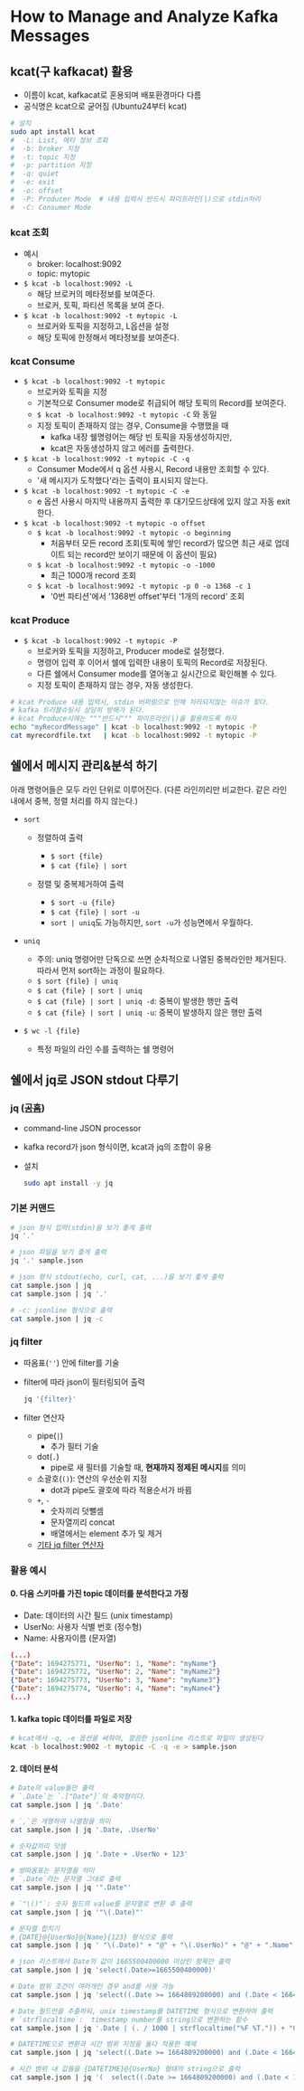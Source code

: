 # How to Manage and Analyze Kafka Messages

## kcat(구 kafkacat) 활용

- 이름이 kcat, kafkacat로 혼용되며 배포환경마다 다름
- 공식명은 kcat으로 굳어짐 (Ubuntu24부터 kcat)

```sh
# 설치
sudo apt install kcat
#  -L: List, 메타 정보 조회
#  -b: broker 지정
#  -t: topic 지정
#  -p: partition 지정
#  -q: quiet
#  -e: exit
#  -o: offset
#  -P: Producer Mode  # 내용 입력시 반드시 파이프라인(|)으로 stdin처리 
#  -C: Consumer Mode
```

### kcat 조회

- 예시
  - broker: localhost:9092
  - topic: mytopic
- `$ kcat -b localhost:9092 -L`
  - 해당 브로커의 메타정보를 보여준다.
  - 브로커, 토픽, 파티션 목록을 보여 준다.
- `$ kcat -b localhost:9092 -t mytopic -L`
  - 브로커와 토픽을 지정하고, L옵션을 설정
  - 해당 토픽에 한정해서 메타정보를 보여준다.

### kcat Consume

- `$ kcat -b localhost:9092 -t mytopic`
  - 브로커와 토픽을 지정
  - 기본적으로 Consumer mode로 취급되어 해당 토픽의 Record를 보여준다.
  - `$ kcat -b localhost:9092 -t mytopic -C` 와 동일
  - 지정 토픽이 존재하지 않는 경우, Consume을 수행했을 때
    - kafka 내장 쉘명령어는 해당 빈 토픽을 자동생성하지만,
    - kcat은 자동생성하지 않고 에러를 출력한다.
- `$ kcat -b localhost:9092 -t mytopic -C -q`
  - Consumer Mode에서 q 옵션 사용시, Record 내용만 조회할 수 있다.
  - '새 메시지가 도착했다'라는 출력이 표시되지 않는다.
- `$ kcat -b localhost:9092 -t mytopic -C -e`
  - e 옵션 사용시 마지막 내용까지 출력한 후 대기모드상태에 있지 않고 자동 exit한다.
- `$ kcat -b localhost:9092 -t mytopic -o offset`
  - `$ kcat -b localhost:9092 -t mytopic -o beginning`
    - 처음부터 모든 record 조회(토픽에 쌓인 record가 많으면 최근 새로 업데이트 되는 record만 보이기 때문에 이 옵션이 필요)
  - `$ kcat -b localhost:9092 -t mytopic -o -1000`
    - 최근 1000개 record 조회
  - `$ kcat -b localhost:9092 -t mytopic -p 0 -o 1368 -c 1`
    - '0번 파티션'에서 '1368번 offset'부터 '1개의 record' 조회

### kcat Produce

- `$ kcat -b localhost:9092 -t mytopic -P`
  - 브로커와 토픽을 지정하고, Producer mode로 설정했다.
  - 명령어 입력 후 이어서 쉘에 입력한 내용이 토픽의 Record로 저장된다.
  - 다른 쉘에서 Consumer mode를 열어놓고 실시간으로 확인해볼 수 있다.
  - 지정 토픽이 존재하지 않는 경우, 자동 생성한다.

```sh
# kcat Produce 내용 입력시, stdin 버퍼링으로 인해 처리되지않는 이슈가 잦다.
# kafka 트러블슈팅시 상당히 방해가 된다.
# kcat Produce시에는 """반드시""" 파이프라인(|)을 활용하도록 하자
echo "myRecordMessage" | kcat -b localhost:9092 -t mytopic -P
cat myrecordfile.txt   | kcat -b localhost:9092 -t mytopic -P 
```

## 쉘에서 메시지 관리&분석 하기

아래 명령어들은 모두 라인 단위로 이루어진다. (다른 라인끼리만 비교한다. 같은 라인 내에서 중복, 정렬 처리를 하지 않는다.)

- `sort`
  - 정렬하여 출력
    - `$ sort {file}`
    - `$ cat {file} | sort`

  - 정렬 및 중복제거하여 출력
    - `$ sort -u {file}`
    - `$ cat {file} | sort -u`
    - `sort | uniq`도 가능하지만, `sort -u`가 성능면에서 우월하다.

- `uniq`
  - 주의: uniq 명령어만 단독으로 쓰면 순차적으로 나열된 중복라인만 제거된다. 따라서 먼저 sort하는 과정이 필요하다.
  - `$ sort {file} | uniq`
  - `$ cat {file} | sort | uniq`
  - `$ cat {file} | sort | uniq -d`: 중복이 발생한 행만 출력
  - `$ cat {file} | sort | uniq -u`: 중복이 발생하지 않은 행만 출력

- `$ wc -l {file}`
  - 특정 파일의 라인 수를 출력하는 쉘 명령어

## 쉘에서 jq로 JSON stdout 다루기

### jq ([공홈](https://stedolan.github.io/jq/))

- command-line JSON processor
- kafka record가 json 형식이면, kcat과 jq의 조합이 유용
- 설치

  ```sh
  sudo apt install -y jq
  ```

### 기본 커맨드

```sh
# json 형식 입력(stdin)을 보기 좋게 출력
jq '.'

# json 파일을 보기 좋게 출력
jq '.' sample.json

# json 형식 stdout(echo, curl, cat, ...)을 보기 좋게 출력
cat sample.json | jq
cat sample.json | jq '.'

# -c: jsonline 형식으로 출력
cat sample.json | jq -c
```

### jq filter

- 따옴표(`''`) 안에 filter를 기술
- filter에 따라 json이 필터링되어 출력

  ```sh
  jq '{filter}'
  ```

- filter 연산자
  - pipe(`|`)
    - 추가 필터 기술
  - dot(`.`)
    - pipe로 새 필터를 기술할 때, **현재까지 정제된 메시지**를 의미
  - 소괄호(`()`): 연산의 우선순위 지정
    - dot과 pipe도 괄호에 따라 적용순서가 바뀜
  - `+`, `-`
    - 숫자끼리 덧뺄셈
    - 문자열끼리 concat
    - 배열에서는 element 추가 및 제거
  - [기타 jq filter 연산자](https://hbase.tistory.com/m/167)

### 활용 예시

#### 0. 다음 스키마를 가진 topic 데이터를 분석한다고 가정

- Date: 데이터의 시간 필드 (unix timestamp)
- UserNo: 사용자 식별 번호 (정수형)
- Name: 사용자이름 (문자열)

```json
(...)
{"Date": 1694275771, "UserNo": 1, "Name": "myName"}
{"Date": 1694275772, "UserNo": 2, "Name": "myName2"}
{"Date": 1694275773, "UserNo": 3, "Name": "myName3"}
{"Date": 1694275774, "UserNo": 4, "Name": "myName4"}
(...)
```

#### 1. kafka topic 데이터를 파일로 저장

```sh
# kcat에서 -q, -e 옵션을 써줘야, 깔끔한 jsonline 리스트로 파일이 생성된다
kcat -b localhost:9002 -t mytopic -C -q -e > sample.json
```

#### 2. 데이터 분석

```sh
# Date의 value들만 출력
# `.Date`는 `.["Date"]`의 축약형이다.
cat sample.json | jq '.Date'

# `,`은 개행하여 나열함을 의미
cat sample.json | jq '.Date, .UserNo'

# 숫자값끼리 덧셈
cat sample.json | jq '.Date + .UserNo + 123'

# 쌍따옴표는 문자열을 의미
# `.Date`라는 문자열 그대로 출력
cat sample.json | jq '".Date"'

# `"\()"`: 숫자 필드의 value를 문자열로 변환 후 출력
cat sample.json | jq '"\(.Date)"'
```

```sh
# 문자열 합치기
# {DATE}@{UserNo}@{Name}{123} 형식으로 출력
cat sample.json | jq ' "\(.Date)" + "@" + "\(.UserNo)" + "@" + ".Name" + "123" '

# json 리스트에서 Date의 값이 1665500400000 이상인 항목만 출력
cat sample.json | jq 'select(.Date>=1665500400000)'

# Date 범위 조건이 여러개인 경우 and를 사용 가능
cat sample.json | jq 'select((.Date >= 1664809200000) and (.Date < 1664895600000))'

# Date 필드만을 추출하되, unix timestamp를 DATETIME 형식으로 변환하여 출력
# `strflocaltime`:  timestamp number를 string으로 변환하는 함수
cat sample.json | jq '.Date | (. / 1000 | strflocaltime("%F %T.")) + "00\(.%1000)"[-3:]'

# DATETIME으로 변환과 시간 범위 지정을 둘다 적용한 예제
cat sample.json | jq 'select((.Date >= 1664809200000) and (.Date < 1664895600000)) | .Date | (. / 1000 | strflocaltime("%F %T.")) + "00\(.%1000)"[-3:]'

# 시간 범위 내 값들을 {DATETIME}@{UserNo} 형태의 string으로 출력
cat sample.json | jq '(  select((.Date >= 1664809200000) and (.Date < 1664895600000)) | .Date | (. / 1000 | strflocaltime("%F %T.")) + "00\(.%1000)"[-3:]  ) + "@" +"\(.UserNo)"'
```
